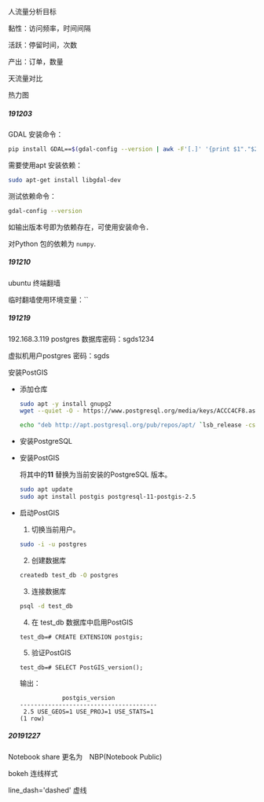 人流量分析目标

黏性：访问频率，时间间隔

活跃：停留时间，次数

产出：订单，数量

天流量对比



热力图



##### 191203

GDAL 安装命令：

```bash
pip install GDAL==$(gdal-config --version | awk -F'[.]' '{print $1"."$2}') --global-option=build_ext --global-option="-I/usr/include/gdal"
```

需要使用apt 安装依赖：

```bash
sudo apt-get install libgdal-dev
```

测试依赖命令：

```bash
gdal-config --version
```

如输出版本号即为依赖存在，可使用安装命令．

对Python 包的依赖为 `numpy`.



##### 191210

ubuntu 终端翻墙

临时翻墙使用环境变量：``

##### 191219

192.168.3.119 postgres 数据库密码：sgds1234

虚拟机用户postgres 密码：sgds

安装PostGIS

+ 添加仓库

  ```bash
  sudo apt -y install gnupg2
  wget --quiet -O - https://www.postgresql.org/media/keys/ACCC4CF8.asc | sudo apt-key add -
  
  echo "deb http://apt.postgresql.org/pub/repos/apt/ `lsb_release -cs`-pgdg main" |sudo tee  /etc/apt/sources.list.d/pgdg.list
  ```

+ 安装PostgreSQL

+ 安装PostGIS

  将其中的**11** 替换为当前安装的PostgreSQL 版本。

  ```bash
  sudo apt update
  sudo apt install postgis postgresql-11-postgis-2.5
  ```

+ 启动PostGIS

  1. 切换当前用户。

  ```bash
  sudo -i -u postgres
  ```

  2. 创建数据库

  ```bash
  createdb test_db -O postgres
  ```

  3. 连接数据库

  ```bash
  psql -d test_db
  ```

  4. 在 test_db 数据库中启用PostGIS

  ```
  test_db=# CREATE EXTENSION postgis;
  ```

  5. 验证PostGIS

  ```
  test_db=# SELECT PostGIS_version();
  ```

  输出：

  ```
              postgis_version            
  ---------------------------------------
   2.5 USE_GEOS=1 USE_PROJ=1 USE_STATS=1
  (1 row)
  ```

  

##### 20191227

Notebook share 更名为　NBP(Notebook Public)



bokeh 连线样式

line_dash='dashed' 虚线

